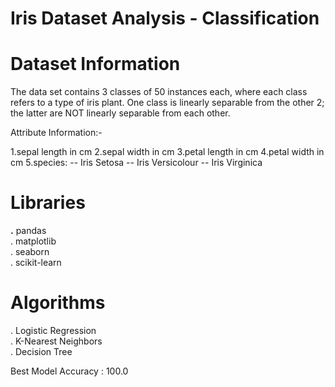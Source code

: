 # Iris Dataset Analysis - Classification

# Dataset Information
The data set contains 3 classes of 50 instances each, where each class refers to a type of iris plant. One class is linearly separable from the other 2; the latter are NOT linearly separable from each other.

Attribute Information:-

  1.sepal length in cm
  2.sepal width in cm
  3.petal length in cm
  4.petal width in cm
  5.species: -- Iris Setosa -- Iris Versicolour -- Iris Virginica

# Libraries
<b>.</b> pandas <br>
. matplotlib <br>
. seaborn <br>
. scikit-learn

# Algorithms
. Logistic Regression <br>
. K-Nearest Neighbors <br>
. Decision Tree <br>

Best Model Accuracy : 100.0

  
